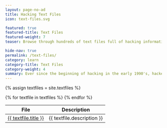 ```yaml
---
layout: page-no-ad
title: Hacking Text Files
icon: text-files.svg

featured: true
featured-title: Text Files
featured-weight: 7
teaser: Browse through hundreds of text files full of hacking information.

hide-nav: true
permalink: /text-files/
category: learn
category-title: Text Files
category-weight: 4
summary: Ever since the beginning of hacking in the early 1990's, hackers were writing articles and documenting their findings. Because the internet wasn't invented yet and they didn't have blogs, they would write them using Microsoft Windows Notepad. When I read a hacking text file I find useful, I post it here.
---
```

{% assign textfiles = site.textfiles %}
<div class="textfiles">
  <table class="pure-table">
    <thead>
      <tr>
        <th>File</th>
        <th>Description</th>
      </tr>
    </thead>
    <tbody>
    {% for textfile in textfiles %}
      <tr>
        <td><a class="no-barba" href="/assets/textfiles/{{ textfile.title }}">{{ textfile.title }}</a></td>
        <td>{{ textfile.description }}</td>
      </tr>
    {% endfor %}
    </tbody>
  </table>
</div>
